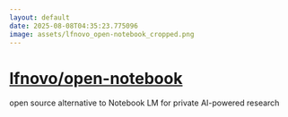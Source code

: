 ```yaml
---
layout: default
date: 2025-08-08T04:35:23.775096
image: assets/lfnovo_open-notebook_cropped.png
---
```


# [lfnovo/open-notebook](https://github.com/lfnovo/open-notebook)

open source alternative to Notebook LM for private AI-powered research
